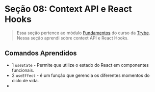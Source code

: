 # Seção 08: Context API e React Hooks

>Essa seção pertence ao módulo [Fundamentos](https://github.com/Ruan-Portella/Trybe_Exercicios/tree/main/front-end) do curso da [Trybe](https://www.betrybe.com/). Nessa seção aprendi sobre context API e React Hooks.

## Comandos Aprendidos

- 1 `useState` - Permite que utilize o estado do React em componentes funcionais. 
- 2 `useEffect` - é um função que gerencia os diferentes momentos do ciclo de vida.
- 